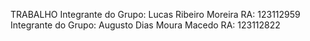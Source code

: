 TRABALHO
Integrante do Grupo: Lucas Ribeiro Moreira RA: 123112959 
Integrante do Grupo: Augusto Dias Moura Macedo RA: 123112822 
